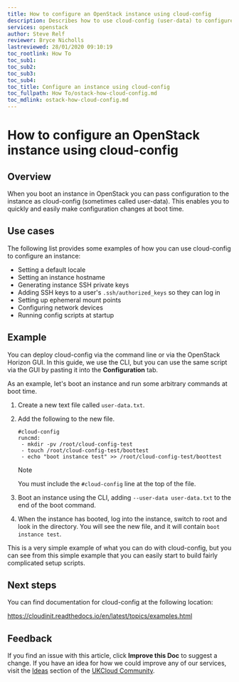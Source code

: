 ```yaml
---
title: How to configure an OpenStack instance using cloud-config
description: Describes how to use cloud-config (user-data) to configure an OpenStack instance
services: openstack
author: Steve Relf
reviewer: Bryce Nicholls
lastreviewed: 28/01/2020 09:10:19
toc_rootlink: How To
toc_sub1:
toc_sub2:
toc_sub3:
toc_sub4:
toc_title: Configure an instance using cloud-config
toc_fullpath: How To/ostack-how-cloud-config.md
toc_mdlink: ostack-how-cloud-config.md
---
```


# How to configure an OpenStack instance using cloud-config

## Overview

When you boot an instance in OpenStack you can pass configuration to the instance as cloud-config (sometimes called user-data). This enables you to quickly and easily make configuration changes at boot time.

## Use cases

The following list provides some examples of how you can use cloud-config to configure an instance:

- Setting a default locale
- Setting an instance hostname
- Generating instance SSH private keys
- Adding SSH keys to a user's `.ssh/authorized_keys` so they can log in
- Setting up ephemeral mount points
- Configuring network devices
- Running config scripts at startup

## Example

You can deploy cloud-config via the command line or via the OpenStack Horizon GUI. In this guide, we use the CLI, but you can use the same script via the GUI by pasting it into the **Configuration** tab.

As an example, let's boot an instance and run some arbitrary commands at boot time.

1. Create a new text file called `user-data.txt`.

2. Add the following to the new file.

    ``` none
    #cloud-config
    runcmd:
     - mkdir -pv /root/cloud-config-test
     - touch /root/cloud-config-test/boottest
     - echo "boot instance test" >> /root/cloud-config-test/boottest
    ```
    
    > [!NOTE]
    > You must include the `#cloud-config` line at the top of the file.

3. Boot an instance using the CLI, adding `--user-data user-data.txt` to the end of the boot command.

4. When the instance has booted, log into the instance, switch to root and look in the directory. You will see the new file, and it will contain `boot instance test`.

This is a very simple example of what you can do with cloud-config, but you can see from this simple example that you can easily start to build fairly complicated setup scripts.

## Next steps

You can find documentation for cloud-config at the following location:

https://cloudinit.readthedocs.io/en/latest/topics/examples.html

## Feedback

If you find an issue with this article, click **Improve this Doc** to suggest a change. If you have an idea for how we could improve any of our services, visit the [Ideas](https://community.ukcloud.com/ideas) section of the [UKCloud Community](https://community.ukcloud.com).
